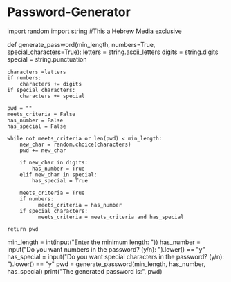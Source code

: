 # Password-Generator
import random
import string
   #This a Hebrew Media exclusive 

def generate_password(min_length, numbers=True, special_characters=True):
    letters = string.ascii_letters
    digits = string.digits
    special = string.punctuation

    characters =letters
    if numbers:
        characters += digits
    if special_characters:
        characters += special

    pwd = ""
    meets_criteria = False
    has_number = False
    has_special = False

    while not meets_criteria or len(pwd) < min_length:
        new_char = random.choice(characters)
        pwd += new_char

        if new_char in digits:
            has_number = True
        elif new_char in special:
            has_special = True

        meets_criteria = True
        if numbers:
              meets_criteria = has_number
        if special_characters:
              meets_criteria = meets_criteria and has_special

    return pwd

min_length = int(input("Enter the minimum length: "))
has_number = input("Do you want numbers in the password? (y/n): ").lower() == "y"
has_special = input("Do you want special characters in the password? (y/n): ").lower() == "y"
pwd = generate_password(min_length, has_number, has_special)
print("The generated password is:", pwd)
